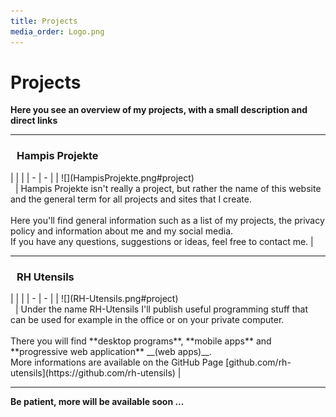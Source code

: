 ```yaml
---
title: Projects
media_order: Logo.png
---
```


# Projects
**Here you see an overview of my projects, with a small description and direct links**

---

<h3 class="project">Hampis Projekte</h3>
|   |   |
| - | - |
| ![](HampisProjekte.png#project) <br/>&nbsp; | Hampis Projekte isn't really a project, but rather the name of this website and the general term for all projects and sites that I create.<br/><br/>Here you'll find general information such as a list of my projects, the privacy policy and information about me and my social media.<br/>If you have any questions, suggestions or ideas, feel free to contact me. |

---

<h3 class="project">RH Utensils</h3>
|   |   |
| - | - |
| ![](RH-Utensils.png#project) <br/>&nbsp; | Under the name RH-Utensils I'll publish useful programming stuff that can be used for example in the office or on your private computer.<br/><br/>There you will find **desktop programs**, **mobile apps** and **progressive web application** __(web apps)__.<br/>More informations are available on the GitHub Page [github.com/rh-utensils](https://github.com/rh-utensils) |

---

**Be patient, more will be available soon ...**

<style>

@media(min-width:768px)
{
    h3.project {
        text-align: left !important;
    }
}

h3.project {
    text-align: center;
    margin-left: 10px;
    margin-right: 10px;
}

img[src*="#project"] {
    max-width: 200px;
    height: auto;
    margin-left: 10px;
    margin-right: 10px;
}
</style>